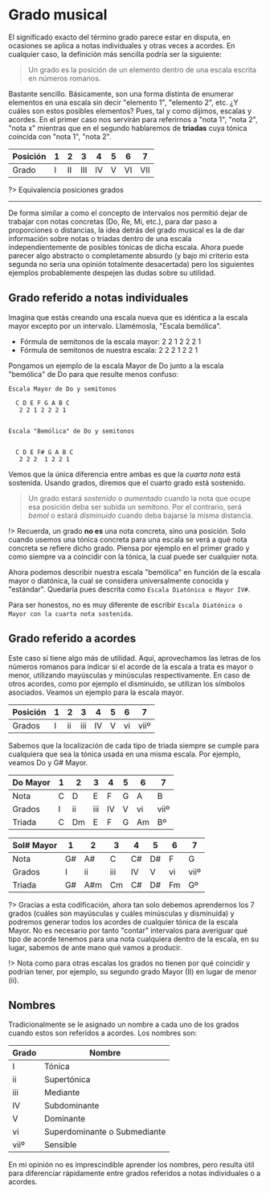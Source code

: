 # Grado musical

El significado exacto del término grado parece estar en disputa, en ocasiones se aplica a notas individuales y otras veces a acordes. En cualquier caso, la definición
más sencilla podría ser la siguiente:

> Un grado es la posición de un elemento dentro de una escala escrita en números
romanos.

Bastante sencillo. Básicamente, son una forma distinta de enumerar elementos
en una escala sin decir "elemento 1", "elemento 2", etc. ¿Y cuáles son estos
posibles elementos? Pues, tal y como dijimos, escalas y acordes. En el primer
caso nos servirán para referirnos a "nota 1", "nota 2", "nota x" mientras que
en el segundo hablaremos de __triadas__ cuya tónica coincida con "nota 1", "nota 2".


| Posición | 1 | 2 | 3 | 4 | 5 | 6 | 7 |
|-|-|-|-|-|-|-|-|
| Grado   |I | II |III| IV| V | VI|VII|

?> Equivalencia posiciones grados

---

De forma similar a como el concepto de intervalos nos permitió dejar de trabajar
con notas concretas (Do, Re, Mi, etc.), para dar paso a proporciones o distancias, la
idea detrás del grado musical es la de dar información sobre notas o triadas dentro
de una escala independientemente de posibles tónicas de dicha escala. Ahora puede parecer algo abstracto o completamente absurdo (y bajo mi criterio esta segunda no sería una opinión totalmente desacertada) pero los siguientes ejemplos probablemente despejen las dudas sobre su utilidad.

## Grado referido a notas individuales
Imagina que estás creando una escala nueva que es idéntica a la escala mayor
excepto por un intervalo. Llamémosla, "Escala bemólica".


- Fórmula de semitonos de la escala mayor: 2 2 1 2 2 2 1
- Fórmula de semitonos de nuestra escala:  2 2 2 1 2 2 1

Pongamos un ejemplo de la escala Mayor de Do junto a la escala "bemólica" de Do
para que resulte menos confuso:

    Escala Mayor de Do y semitonos

      C D E F G A B C
       2 2 1 2 2 2 1


    Escala "Bemólica" de Do y semitonos


      C D E F# G A B C
       2 2 2  1 2 2 1

Vemos que la única diferencia entre ambas es que la _cuarta nota_ está sostenida.
Usando grados, diremos que el cuarto grado está sostenido.

> Un grado estará _sostenido_ o _aumentado_ cuando la nota que ocupe esa
posición deba ser subida un semitono. Por el contrario, será _bemol_ o
estará _disminuido_ cuando deba bajarse la misma distancia.

!> Recuerda, un grado __no es__ una nota concreta, sino una posición. Solo cuando
usemos una tónica concreta para una escala se verá a qué nota concreta se refiere
dicho grado. Piensa por ejemplo en el primer grado y como siempre va a
coincidir con la tónica, la cual puede ser cualquier nota.

Ahora podemos describir nuestra escala "bemólica" en función de la escala
mayor o diatónica, la cual se considera universalmente conocida y "estándar".
Quedaría pues descrita como `Escala Diatónica o Mayor IV#`.

Para ser honestos, no es muy diferente de escribir `Escala Diatónica o Mayor con la cuarta nota sostenida`.

## Grado referido a acordes
Este caso sí tiene algo más de utilidad. Aquí, aprovechamos las letras de
los números romanos para indicar si el acorde de la escala a trata
es mayor o menor, utilizando mayúsculas y minúsculas respectivamente. En caso
de otros acordes, como por ejemplo el disminuido, se utilizan los símbolos asociados.
Veamos un ejemplo para la escala mayor.

| Posición | 1 | 2 | 3 | 4 | 5 | 6 | 7 |
|-|-|-|-|-|-|-|-|
| Grados| I | ii | iii | IV | V | vi | viiº

Sabemos que la localización de cada tipo de triada siempre se cumple para cualquiera
que sea la tónica usada en una misma escala. Por ejemplo, veamos Do y G# Mayor.

| Do Mayor | 1 | 2 | 3 | 4 | 5 | 6 | 7 |
|-|-|-|-|-|-|-|-|
| Nota |C | D | E | F | G | A | B |
| Grados| I | ii | iii | IV | V | vi | viiº
| Triada |C | Dm | E | F | G | Am | Bº |

| Sol# Mayor | 1 | 2 | 3 | 4 | 5 | 6 | 7 |
|-|-|-|-|-|-|-|-|
| Nota | G# | A# | C | C# | D# | F | G |
| Grados| I | ii | iii | IV | V | vi | viiº
| Triada | G# | A#m | Cm | C# | D# | Fm | Gº |

?> Gracias a esta codificación, ahora tan solo debemos aprendernos los 7 grados
(cuáles son mayúsculas y cuáles minúsculas y disminuida) y podremos generar todos los acordes de cualquier tónica de la escala Mayor. No es necesario por tanto "contar" intervalos para averiguar qué tipo de acorde tenemos para una nota
cualquiera dentro de la escala, en su lugar, sabemos de ante mano qué vamos a producir.

!> Nota como para otras escalas los grados no tienen por qué coincidir y podrían tener,
por ejemplo, su segundo grado Mayor (II) en lugar de menor (ii).

## Nombres

Tradicionalmente se le asignado un nombre a cada uno de los grados cuando
estos son referidos a acordes. Los nombres son:

| Grado | Nombre |
| - | - |
| I | Tónica |
| ii | Supertónica |
| iii | Mediante |
| IV  | Subdominante |
| V | Dominante |
| vi | Superdominante o Submediante |
| viiº | Sensible |


En mi opinión no es imprescindible aprender los nombres, pero resulta útil para diferenciar rápidamente entre grados referidos a notas
individuales o a acordes.